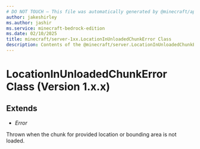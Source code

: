 ```yaml
---
# DO NOT TOUCH — This file was automatically generated by @minecraft/api-docs-generator, to report problems file an issue at https://github.com/Mojang/minecraft-scripting-libraries
author: jakeshirley
ms.author: jashir
ms.service: minecraft-bedrock-edition
ms.date: 02/10/2025
title: minecraft/server-1xx.LocationInUnloadedChunkError Class
description: Contents of the @minecraft/server.LocationInUnloadedChunkError class (Version 1.x.x).
---
```

# LocationInUnloadedChunkError Class (Version 1.x.x)

## Extends
- *Error*

Thrown when the chunk for provided location or bounding area is not loaded.
